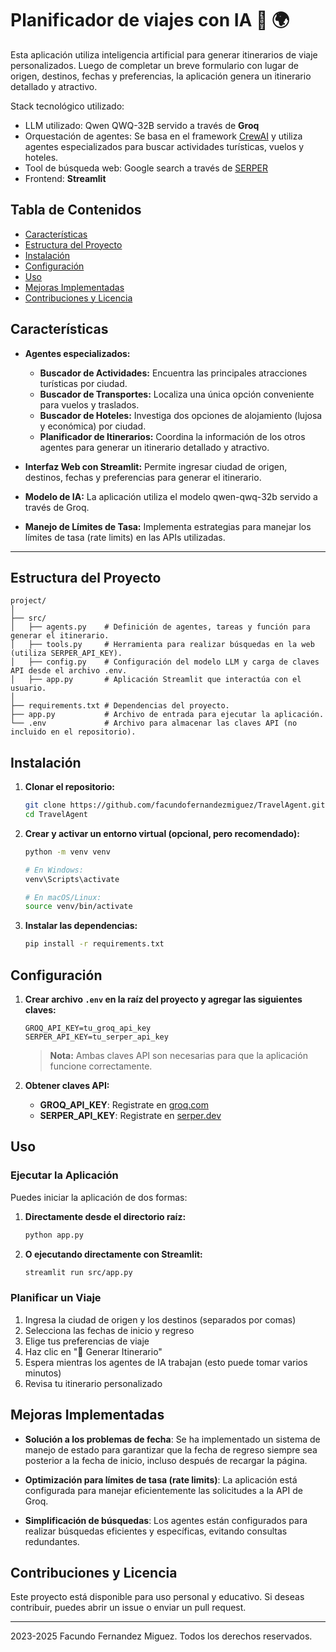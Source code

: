 # Planificador de viajes con IA 🚀 🌍

Esta aplicación utiliza inteligencia artificial para generar itinerarios de viaje personalizados. Luego de completar un breve formulario con lugar de origen, destinos, fechas y preferencias, la aplicación genera un itinerario detallado y atractivo.

Stack tecnológico utilizado:
- LLM utilizado: Qwen QWQ-32B servido a través de **Groq**
- Orquestación de agentes: Se basa en el framework [CrewAI](https://www.crewai.com/) y utiliza agentes especializados para buscar actividades turísticas, vuelos y hoteles.
- Tool de búsqueda web: Google search a través de [SERPER](https://serper.dev/)
- Frontend: **Streamlit**

## Tabla de Contenidos

- [Características](#características)
- [Estructura del Proyecto](#estructura-del-proyecto)
- [Instalación](#instalación)
- [Configuración](#configuración)
- [Uso](#uso)
- [Mejoras Implementadas](#mejoras-implementadas)
- [Contribuciones y Licencia](#contribuciones-y-licencia)

## Características

- **Agentes especializados:**  
  - **Buscador de Actividades:** Encuentra las principales atracciones turísticas por ciudad.  
  - **Buscador de Transportes:** Localiza una única opción conveniente para vuelos y traslados.  
  - **Buscador de Hoteles:** Investiga dos opciones de alojamiento (lujosa y económica) por ciudad.  
  - **Planificador de Itinerarios:** Coordina la información de los otros agentes para generar un itinerario detallado y atractivo.

- **Interfaz Web con Streamlit:** Permite ingresar ciudad de origen, destinos, fechas y preferencias para generar el itinerario.

- **Modelo de IA:** La aplicación utiliza el modelo qwen-qwq-32b servido a través de Groq.

- **Manejo de Límites de Tasa:** Implementa estrategias para manejar los límites de tasa (rate limits) en las APIs utilizadas.

---

## Estructura del Proyecto

```
project/
│ 
├── src/
│   ├── agents.py    # Definición de agentes, tareas y función para generar el itinerario.
│   ├── tools.py     # Herramienta para realizar búsquedas en la web (utiliza SERPER_API_KEY).
│   ├── config.py    # Configuración del modelo LLM y carga de claves API desde el archivo .env.
│   ├── app.py       # Aplicación Streamlit que interactúa con el usuario.
│ 
├── requirements.txt # Dependencias del proyecto.
├── app.py           # Archivo de entrada para ejecutar la aplicación.
└── .env             # Archivo para almacenar las claves API (no incluido en el repositorio).
```

## Instalación

1. **Clonar el repositorio:**

   ```bash
   git clone https://github.com/facundofernandezmiguez/TravelAgent.git
   cd TravelAgent
   ```

2. **Crear y activar un entorno virtual (opcional, pero recomendado):**

   ```bash
   python -m venv venv
   
   # En Windows:
   venv\Scripts\activate
   
   # En macOS/Linux:
   source venv/bin/activate
   ```

3. **Instalar las dependencias:**

   ```bash
   pip install -r requirements.txt
   ```

## Configuración

1. **Crear archivo `.env` en la raíz del proyecto y agregar las siguientes claves:**

   ```
   GROQ_API_KEY=tu_groq_api_key
   SERPER_API_KEY=tu_serper_api_key
   ```

   > **Nota:** Ambas claves API son necesarias para que la aplicación funcione correctamente.

2. **Obtener claves API:**
   - **GROQ_API_KEY**: Registrate en [groq.com](https://groq.com)
   - **SERPER_API_KEY**: Registrate en [serper.dev](https://serper.dev)

## Uso

### Ejecutar la Aplicación

Puedes iniciar la aplicación de dos formas:

1. **Directamente desde el directorio raíz:**

   ```bash
   python app.py
   ```

2. **O ejecutando directamente con Streamlit:**

   ```bash
   streamlit run src/app.py
   ```

### Planificar un Viaje

1. Ingresa la ciudad de origen y los destinos (separados por comas)
2. Selecciona las fechas de inicio y regreso
3. Elige tus preferencias de viaje
4. Haz clic en "🚀 Generar Itinerario"
5. Espera mientras los agentes de IA trabajan (esto puede tomar varios minutos)
6. Revisa tu itinerario personalizado

## Mejoras Implementadas

- **Solución a los problemas de fecha**: Se ha implementado un sistema de manejo de estado para garantizar que la fecha de regreso siempre sea posterior a la fecha de inicio, incluso después de recargar la página.

- **Optimización para límites de tasa (rate limits)**: La aplicación está configurada para manejar eficientemente las solicitudes a la API de Groq.

- **Simplificación de búsquedas**: Los agentes están configurados para realizar búsquedas eficientes y específicas, evitando consultas redundantes.

## Contribuciones y Licencia

Este proyecto está disponible para uso personal y educativo. Si deseas contribuir, puedes abrir un issue o enviar un pull request.

---

 2023-2025 Facundo Fernandez Miguez. Todos los derechos reservados.
